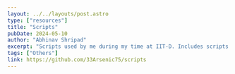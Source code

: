 ```yaml
---
layout: ../../layouts/post.astro
type: ["resources"]
title: "Scripts"
pubDate: 2024-05-10
author: "Abhinav Shripad"
excerpt: "Scripts used by me during my time at IIT-D. Includes scripts for downloading PYQs from BSW site, ACES ACM Repo and to download all slides from Moodle at once, to name a few."
tags: ["Others"]
link: https://github.com/33Arsenic75/scripts
---
```

